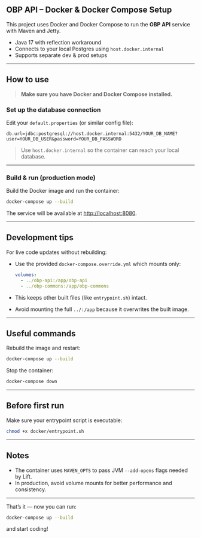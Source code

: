 ## OBP API – Docker & Docker Compose Setup

This project uses Docker and Docker Compose to run the **OBP API** service with Maven and Jetty.

- Java 17 with reflection workaround  
- Connects to your local Postgres using `host.docker.internal`  
- Supports separate dev & prod setups

---

## How to use

> **Make sure you have Docker and Docker Compose installed.**

### Set up the database connection

Edit your `default.properties` (or similar config file):

```properties
db.url=jdbc:postgresql://host.docker.internal:5432/YOUR_DB_NAME?user=YOUR_DB_USER&password=YOUR_DB_PASSWORD
````

> Use `host.docker.internal` so the container can reach your local database.

---

### Build & run (production mode)

Build the Docker image and run the container:

```bash
docker-compose up --build
```

The service will be available at [http://localhost:8080](http://localhost:8080).

---

## Development tips

For live code updates without rebuilding:

* Use the provided `docker-compose.override.yml` which mounts only:

  ```yaml
  volumes:
    - ../obp-api:/app/obp-api
    - ../obp-commons:/app/obp-commons
  ```
* This keeps other built files (like `entrypoint.sh`) intact.
* Avoid mounting the full `../:/app` because it overwrites the built image.

---

## Useful commands

Rebuild the image and restart:

```bash
docker-compose up --build
```

Stop the container:

```bash
docker-compose down
```

---

## Before first run

Make sure your entrypoint script is executable:

```bash
chmod +x docker/entrypoint.sh
```

---

## Notes

* The container uses `MAVEN_OPTS` to pass JVM `--add-opens` flags needed by Lift.
* In production, avoid volume mounts for better performance and consistency.

---

That’s it — now you can run:

```bash
docker-compose up --build
```

and start coding!

```